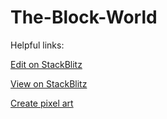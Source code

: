 # The-Block-World

Helpful links:

[Edit on StackBlitz](https://stackblitz.com/edit/js-bhbax5)

[View on StackBlitz](https://js-bhbax5.stackblitz.io)

[Create pixel art](https://www.piskelapp.com/p/create/sprite)
